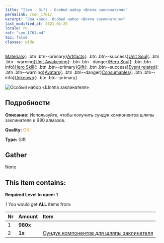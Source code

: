 ```yaml
---
title: "Item - Gift - Особый набор «Шляпа заклинателя»"
permalink: /con_1761/
excerpt: "Эра хаоса  Особый набор «Шляпа заклинателя»"
last_modified_at: 2021-04-25
locale: ru
ref: "con_1761.md"
toc: false
classes: wide
---
```

 [Materials](/ItemsRU/){: .btn .btn--primary}[Artifacts](/ItemsRU/Artifacts/){: .btn .btn--success}[Unit Soul](/ItemsRU/UnitSoul/){: .btn .btn--warning}[Unit Awakening](/ItemsRU/UnitAwakening/){: .btn .btn--danger}[Hero Soul](/ItemsRU/HeroSoul/){: .btn .btn--info}[Hero Skill](/ItemsRU/HeroSkill/){: .btn .btn--primary}[Gift](/ItemsRU/Gift/){: .btn .btn--success}[Event related](/ItemsRU/Events/){: .btn .btn--warning}[Avatars](/ItemsRU/Avatars/){: .btn .btn--danger}[Consumables](/ItemsRU/Consumables/){: .btn .btn--info}[Unknown](/ItemsRU/Unknown/){: .btn .btn--primary}

 ![Особый набор «Шляпа заклинателя»](/images/t/i_907377.png)

## Подробности
 **Описание:** Используйте, чтобы получить сундук компонентов шляпы заклинателя и 980 алмазов.

 **Quality:** <span style="color: #FF8C00">OK</span>

 **Type:** Gift

## Gather

  None

## This item contains:

 **Required Level to open:** 1

 1 You would get **ALL** items  from:

  | Nr | Amount |     Item    |
  |:---|:-------|:------------|
  | 1 |  **980x** | <i class="fas fa-gem"/> |  | 
  | 2 |  **1x** | [Сундук компонентов для шляпы заклинателя](/ItemsRU/con_1359/) |  | 
